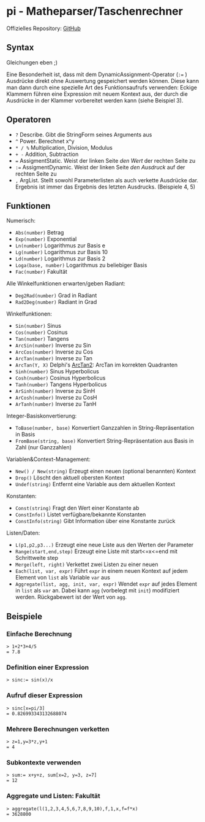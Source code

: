 pi - Matheparser/Taschenrechner
===============================

Offizielles Repository: [GitHub](https://github.com/martok/pi)



Syntax
------

Gleichungen eben ;)

Eine Besonderheit ist, dass mit dem DynamicAssignment-Operator (`:=` ) Ausdrücke
direkt ohne Auswertung gespeichert werden können. Diese kann man dann durch eine
spezielle Art des Funktionsaufrufs verwenden: Eckige Klammern führen eine Expression
mit neuem Kontext aus, der durch die Ausdrücke in der Klammer vorbereitet werden
kann (siehe Beispiel 3).

Operatoren
----------

*  `?`
   Describe. Gibt die StringForm seines Arguments aus
*  `^`
   Power. Berechnet x^y
*  `* / %`
   Multiplication, Division, Modulus
*  `+ -`
   Addition, Subtraction
*  `=`
   AssigmentStatic. Weist der linken Seite *den Wert* der rechten Seite zu
*  `:=`
   AssigmentDynamic. Weist der linken Seite *den Ausdruck* auf der rechten Seite zu
*  `,`
   ArgList. Stellt sowohl Parameterlisten als auch verkette Ausdrücke dar.
   Ergebnis ist immer das Ergebnis des letzten Ausdrucks. (Beispiele 4, 5)



Funktionen
----------

Numerisch:

*  `Abs(number)`
   Betrag
*  `Exp(number)`
   Exponential
*  `Ln(number)`
   Logarithmus zur Basis e
*  `Lg(number)`
   Logarithmus zur Basis 10
*  `Ld(number)`
   Logarithmus zur Basis 2
*  `Loga(base, number)`
   Logarithmus zu beliebiger Basis
*  `Fac(number)`
   Fakultät


Alle Winkelfunktionen erwarten/geben Radiant:

*  `Deg2Rad(number)`
   Grad in Radiant
*  `Rad2Deg(number)`
   Radiant in Grad


Winkelfunktionen:

*  `Sin(number)`
   Sinus
*  `Cos(number)`
   Cosinus
*  `Tan(number)`
   Tangens
*  `ArcSin(number)`
   Inverse zu Sin
*  `ArcCos(number)`
   Inverse zu Cos
*  `ArcTan(number)`
   Inverse zu Tan
*  `ArcTan(Y, X)`
   Delphi's [ArcTan2](http://docwiki.embarcadero.com/VCL/en/Math.ArcTan2): ArcTan im korrekten Quadranten
*  `Sinh(number)`
   Sinus Hyperbolicus
*  `Cosh(number)`
   Cosinus Hyperbolicus
*  `Tanh(number)`
   Tangens Hyperbolicus
*  `ArSinh(number)`
   Inverse zu SinH
*  `ArCosh(number)`
   Inverse zu CosH
*  `ArTanh(number)`
   Inverse zu TanH


Integer-Basiskonvertierung:

*  `ToBase(number, base)`
   Konvertiert Ganzzahlen in String-Repräsentation in Basis
*  `FromBase(string, base)`
   Konvertiert String-Repräsentation aus Basis in Zahl (nur Ganzzahlen)


Variablen&Context-Management:

*  `New() / New(string)`
   Erzeugt einen neuen (optional benannten) Kontext
*  `Drop()`
   Löscht den aktuell obersten Kontext
*  `Undef(string)`
   Entfernt eine Variable aus dem aktuellen Kontext


Konstanten:

*  `Const(string)`
   Fragt den Wert einer Konstante ab
*  `ConstInfo()`
   Listet verfügbare/bekannte Konstanten
*  `ConstInfo(string)`
   Gibt Information über eine Konstante zurück


Listen/Daten:

*  `L(p1,p2,p3...)`
   Erzeugt eine neue Liste aus den Werten der Parameter
*  `Range(start,end,step)`
   Erzeugt eine Liste mit start<=x<=end mit Schrittweite step
*  `Merge(left, right)`
   Verkettet zwei Listen zu einer neuen
*  `Each(list, var, expr)`
   Führt `expr` in einem neuen Kontext auf jedem Element von `list` als Variable `var` aus
*  `Aggregate(list, agg, init, var, expr)`
   Wendet `expr` auf jedes Element in `list` als `var` an. Dabei kann `agg` (vorbelegt mit `init`) modifiziert werden.
   Rückgabewert ist der Wert von `agg`.


Beispiele
---------

### Einfache Berechnung

    > 1+2*3+4/5
    = 7.8

### Definition einer Expression

    > sinc:= sin(x)/x

### Aufruf dieser Expression

    > sinc[x=pi/3]
    = 0.826993343132688074

### Mehrere Berechnungen verketten

    > z=1,y=3*z,y+1
    = 4

### Subkontexte verwenden

    > sum:= x+y+z, sum[x=2, y=3, z=7]
    = 12

### Aggregate und Listen: Fakultät

    > aggregate(l(1,2,3,4,5,6,7,8,9,10),f,1,x,f=f*x)
    = 3628800

